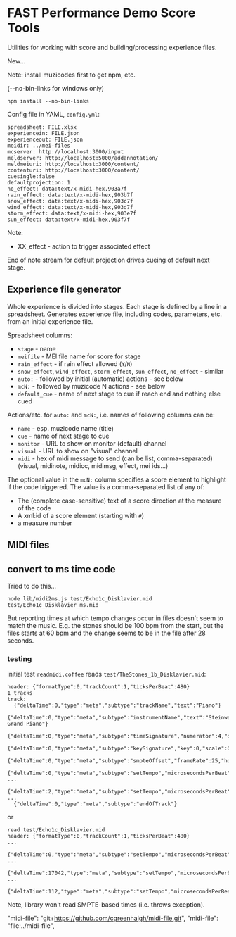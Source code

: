 # FAST Performance Demo Score Tools

Utilities for working with score and building/processing experience files.

New...

Note: install muzicodes first to get npm, etc.

(--no-bin-links for windows only)
```
npm install --no-bin-links
```

Config file in YAML, `config.yml`:
```
spreadsheet: FILE.xlsx
experiencein: FILE.json
experienceout: FILE.json
meidir: ../mei-files
mcserver: http://localhost:3000/input
meldserver: http://localhost:5000/addannotation/
meldmeiuri: http://localhost:3000/content/
contenturi: http://localhost:3000/content/
cuesingle:false
defaultprojection: 1
no_effect: data:text/x-midi-hex,903a7f
rain_effect: data:text/x-midi-hex,903b7f
snow_effect: data:text/x-midi-hex,903c7f
wind_effect: data:text/x-midi-hex,903d7f
storm_effect: data:text/x-midi-hex,903e7f
sun_effect: data:text/x-midi-hex,903f7f
```
Note:

- XX_effect - action to trigger associated effect

End of note stream for default projection drives cueing of default next stage.


## Experience file generator

Whole experience is divided into stages. Each stage is defined by a line in a spreadsheet. Generates experience file, including codes, parameters, etc. from an initial experience file.

Spreadsheet columns:

- `stage` - name
- `meifile` - MEI file name for score for stage
- `rain_effect` - if rain effect allowed (`Y`/`N`)
- `snow_effect`, `wind_effect`, `storm_effect`, `sun_effect`, `no_effect` - similar
- `auto:` - followed by initial (automatic) actions - see below
- `mcN:` - followed by muzicode N actions - see below
- `default_cue` - name of next stage to cue if reach end and nothing else cued

Actions/etc. for `auto:` and `mcN:`, i.e. names of following columns can be:

- `name` - esp. muzicode name (title)
- `cue` - name of next stage to cue
- `monitor` - URL to show on monitor (default) channel
- `visual` - URL to show on "visual" channel 
- `midi` - hex of midi message to send (can be list, comma-separated)
(visual, midinote, midicc, midimsg, effect, mei ids...)

The optional value in the `mcN:` column specifies a score element to highlight if the code triggered. The value is a comma-separated list of any of:
- The (complete case-sensitive) text of a score direction at the measure of the code
- A xml:id of a score element (starting with `#`)
- a measure number

## MIDI files

## convert to ms time code

Tried to do this...
```
node lib/midi2ms.js test/Echo1c_Disklavier.mid test/Echo1c_Disklavier_ms.mid 
```

But reporting times at which tempo changes occur in files doesn't seem to match the music. E.g. the stones should be 100 bpm from the start, but the files starts at 60 bpm and the change seems to be in the file after 28 seconds. 

### testing

initial test `readmidi.coffee` reads `test/TheStones_1b_Disklavier.mid`:
```
header: {"formatType":0,"trackCount":1,"ticksPerBeat":480}
1 tracks
track:
  {"deltaTime":0,"type":"meta","subtype":"trackName","text":"Piano"}
  {"deltaTime":0,"type":"meta","subtype":"instrumentName","text":"Steinway Grand Piano"}
  {"deltaTime":0,"type":"meta","subtype":"timeSignature","numerator":4,"denominator":4,"metronome":24,"thirtyseconds":8}
  {"deltaTime":0,"type":"meta","subtype":"keySignature","key":0,"scale":0}
  {"deltaTime":0,"type":"meta","subtype":"smpteOffset","frameRate":25,"hour":0,"min":0,"sec":0,"frame":0,"subframe":0}
  {"deltaTime":0,"type":"meta","subtype":"setTempo","microsecondsPerBeat":1000000}
...
  {"deltaTime":2,"type":"meta","subtype":"setTempo","microsecondsPerBeat":600000}
...
  {"deltaTime":0,"type":"meta","subtype":"endOfTrack"}
```
or
```
read test/Echo1c_Disklavier.mid
header: {"formatType":0,"trackCount":1,"ticksPerBeat":480}
...  
  {"deltaTime":0,"type":"meta","subtype":"setTempo","microsecondsPerBeat":1000000}
...
  {"deltaTime":17042,"type":"meta","subtype":"setTempo","microsecondsPerBeat":507462}
...
  {"deltaTime":112,"type":"meta","subtype":"setTempo","microsecondsPerBeat":515151}
```

Note, library won't read SMPTE-based times (i.e. throws exception).

   "midi-file": "git+https://github.com/cgreenhalgh/midi-file.git",
   "midi-file": "file:../midi-file",
   